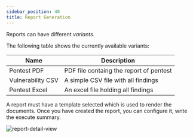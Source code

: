 ```yaml
---
sidebar_position: 40
title: Report Generation
---
```


Reports can have different *variants*.

The following table shows the currently available variants:

| Name | Description |
| --- | --- |
| Pentest PDF | PDF file containg the report of pentest |
| Vulnerability CSV | A simple CSV file with all findings |
| Pentest Excel | An excel file holding all findings |

A report must have a template selected which is used to render the documents.
Once you have created the report, you can configure it, write the execute summary.

![report-detail-view](/img/attachments/report-detail-view.png)
